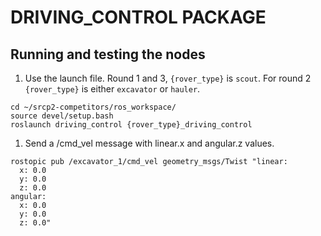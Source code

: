 # DRIVING_CONTROL PACKAGE

## Running and testing the nodes

1. Use the launch file. Round 1 and 3, `{rover_type}` is `scout`. For round 2 `{rover_type}` is either `excavator` or `hauler`.

```
cd ~/srcp2-competitors/ros_workspace/
source devel/setup.bash
roslaunch driving_control {rover_type}_driving_control
```

1. Send a /cmd_vel message with linear.x and angular.z values.

```
rostopic pub /excavator_1/cmd_vel geometry_msgs/Twist "linear:
  x: 0.0
  y: 0.0
  z: 0.0
angular:
  x: 0.0
  y: 0.0
  z: 0.0" 
```